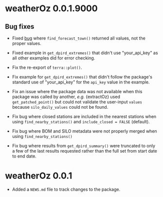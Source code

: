# weatherOz 0.0.1.9000

## Bug fixes

* Fixed [bug](https://github.com/DPIRD-FSI/weatherOz/issues/35) where `find_forecast_town()` returned all values, not the proper values.

* Fixed example in `get_dpird_extremes()` that didn't use "your_api_key" as all other examples did for error checking.

* Fix the re-export of `terra::plot()`.

* Fix example for `get_dpird_extremes()` that didn't follow the package's standard use of "your_api_key" for the `api_key` value in the example.

* Fix an issue where the package data was not available when this package was called by another, _e.g._ {extractOz} used `get_patched_point()` but could not validate the user-input `values` because `silo_daily_values` could not be found.

* Fix bug where closed stations are included in the nearest stations when using `find_nearby_stations()` and `include_closed = FALSE` (default).

* Fix bug where BOM and SILO metadata were not properly merged when using `find_nearby_stations()`

* Fix bug where results from `get_dpird_summary()` were truncated to only a few of the last results requested rather than the full set from start date to end date.

# weatherOz 0.0.1

* Added a `NEWS.md` file to track changes to the package.
